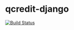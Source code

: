 # qcredit-django

[![Build Status](https://travis-ci.org/daviddamilola/qcredit-django.svg?branch=develop)](https://travis-ci.org/daviddamilola/qcredit-django)
